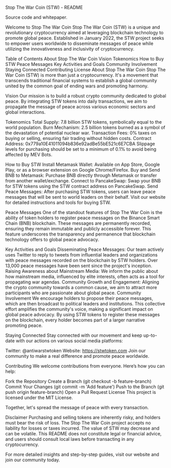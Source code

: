 Stop The War Coin (STW) - README

Source code and whitepaper.


Welcome to Stop The War Coin
Stop The War Coin (STW) is a unique and revolutionary cryptocurrency aimed at leveraging blockchain technology to promote global peace. Established in January 2022, the STW project seeks to empower users worldwide to disseminate messages of peace while utilizing the innovativeness and inclusivity of cryptocurrency.

Table of Contents
About Stop The War Coin
Vision
Tokenomics
How to Buy STW
Peace Messages
Key Activities and Goals
Community Involvement
Staying Connected
Contributing
License
About Stop The War Coin
Stop The War Coin (STW) is more than just a cryptocurrency. It's a movement that transcends traditional financial systems to establish a global community united by the common goal of ending wars and promoting harmony.

Vision
Our mission is to build a robust crypto community dedicated to global peace. By integrating STW tokens into daily transactions, we aim to propagate the message of peace across various economic sectors and global interactions.

Tokenomics
Total Supply: 7.8 billion STW tokens, symbolically equal to the world population.
Burn Mechanism: 2.5 billion tokens burned as a symbol of the devastation of potential nuclear war.
Transaction Fees: 0% taxes on buying or selling, ensuring fair trading without hidden costs.
Contract Address: 0x779a10E41011094b836e92adBe55bE521c6E7CBA
Slippage levels for purchasing should be set to a minimum of 0.1% to avoid being affected by MEV Bots.

How to Buy STW
Install Metamask Wallet: Available on App Store, Google Play, or as a browser extension on Google Chrome/Firefox.
Buy and Send BNB to Metamask: Purchase BNB directly through Metamask or transfer from another wallet/exchange.
Connect to PancakeSwap: Swap your BNB for STW tokens using the STW contract address on PancakeSwap.
Send Peace Messages: After purchasing STW tokens, users can leave peace messages that will be sent to world leaders on their behalf.
Visit our website for detailed instructions and tools for buying STW.

Peace Messages
One of the standout features of Stop The War Coin is the ability of token holders to register peace messages on the Binance Smart Chain (BNB) blockchain. These messages are permanently recorded, ensuring they remain immutable and publicly accessible forever. This feature underscores the transparency and permanence that blockchain technology offers to global peace advocacy.

Key Activities and Goals
Disseminating Peace Messages: Our team actively uses Twitter to reply to tweets from influential leaders and organizations with peace messages recorded on the blockchain by STW holders. Over 13,000 peace messages have been sent since the project's inception.
Raising Awareness about Mainstream Media: We inform the public about how mainstream media, influenced by elite interests, often acts as a tool for propagating war agendas.
Community Growth and Engagement: Aligning the crypto community towards a common cause, we aim to attract more participants who are passionate about global peace.
Community Involvement
We encourage holders to propose their peace messages, which are then broadcast to political leaders and institutions. This collective effort amplifies the community's voice, making a significant impact on global peace advocacy. By using STW tokens to register these messages on the blockchain, every holder becomes part of a larger narrative promoting peace.

Staying Connected
Stay connected with our movement and keep up-to-date with our actions on various social media platforms:

Twitter: @antiwarstwtoken
Website: https://stwtoken.com
Join our community to make a real difference and promote peace worldwide.

Contributing
We welcome contributions from everyone. Here’s how you can help:

Fork the Repository
Create a Branch (git checkout -b feature-branch)
Commit Your Changes (git commit -m 'Add feature')
Push to the Branch (git push origin feature-branch)
Open a Pull Request
License
This project is licensed under the MIT License.

Together, let's spread the message of peace with every transaction.

Disclaimer
Purchasing and selling tokens are inherently risky, and holders must bear the risk of loss. The Stop The War Coin project accepts no liability for losses or taxes incurred. The value of STW may decrease and can be volatile. This README does not constitute legal or financial advice, and users should consult local laws before transacting in any cryptocurrency.

For more detailed insights and step-by-step guides, visit our website and join our community today.
